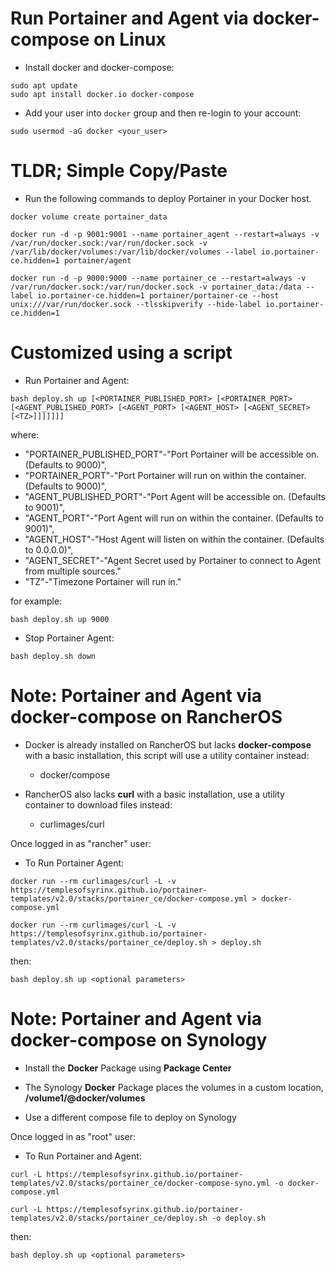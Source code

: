 # Run Portainer and Agent via docker-compose on Linux
- Install docker and docker-compose:
```
sudo apt update
sudo apt install docker.io docker-compose
```

- Add your user into `docker` group and then re-login to your account:
```
sudo usermod -aG docker <your_user>
```

# TLDR; Simple Copy/Paste
- Run the following commands to deploy Portainer in your Docker host.

```
docker volume create portainer_data
```
```
docker run -d -p 9001:9001 --name portainer_agent --restart=always -v /var/run/docker.sock:/var/run/docker.sock -v /var/lib/docker/volumes:/var/lib/docker/volumes --label io.portainer-ce.hidden=1 portainer/agent
```
```
docker run -d -p 9000:9000 --name portainer_ce --restart=always -v /var/run/docker.sock:/var/run/docker.sock -v portainer_data:/data --label io.portainer-ce.hidden=1 portainer/portainer-ce --host unix:///var/run/docker.sock --tlsskipverify --hide-label io.portainer-ce.hidden=1

```

# Customized using a script
- Run Portainer and Agent:

```
bash deploy.sh up [<PORTAINER_PUBLISHED_PORT> [<PORTAINER_PORT> [<AGENT_PUBLISHED_PORT> [<AGENT_PORT> [<AGENT_HOST> [<AGENT_SECRET> [<TZ>]]]]]]]
```
where:
- "PORTAINER_PUBLISHED_PORT"-"Port Portainer will be accessible on. (Defaults to 9000)",
- "PORTAINER_PORT"-"Port Portainer will run on within the container. (Defaults to 9000)",
- "AGENT_PUBLISHED_PORT"-"Port Agent will be accessible on. (Defaults to 9001)",
- "AGENT_PORT"-"Port Agent will run on within the container. (Defaults to 9001)",
- "AGENT_HOST"-"Host Agent will listen on within the container. (Defaults to 0.0.0.0)",
- "AGENT_SECRET"-"Agent Secret used by Portainer to connect to Agent from multiple sources."
- "TZ"-"Timezone Portainer will run in."

for example:

```
bash deploy.sh up 9000
```

- Stop Portainer Agent:
```
bash deploy.sh down
```

# Note: Portainer and Agent via docker-compose on RancherOS
- Docker is already installed on RancherOS but lacks **docker-compose** with a basic installation, this script will use a utility container instead:
  - docker/compose

- RancherOS also lacks **curl** with a basic installation, use a utility container to download files instead:
  - curlimages/curl

Once logged in as "rancher" user:
- To Run Portainer Agent:

```
docker run --rm curlimages/curl -L -v https://templesofsyrinx.github.io/portainer-templates/v2.0/stacks/portainer_ce/docker-compose.yml > docker-compose.yml

docker run --rm curlimages/curl -L -v https://templesofsyrinx.github.io/portainer-templates/v2.0/stacks/portainer_ce/deploy.sh > deploy.sh
```
then:
```
bash deploy.sh up <optional parameters>
```
# Note: Portainer and Agent via docker-compose on Synology
- Install the **Docker** Package using **Package Center**

- The Synology **Docker** Package places the volumes in a custom location, **/volume1/@docker/volumes**
- Use a different compose file to deploy on Synology

Once logged in as "root" user:
- To Run Portainer and Agent:

```
curl -L https://templesofsyrinx.github.io/portainer-templates/v2.0/stacks/portainer_ce/docker-compose-syno.yml -o docker-compose.yml

curl -L https://templesofsyrinx.github.io/portainer-templates/v2.0/stacks/portainer_ce/deploy.sh -o deploy.sh
```
then:
```
bash deploy.sh up <optional parameters>
```
